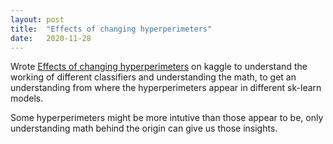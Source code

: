 ```yaml
---
layout: post
title:  "Effects of changing hyperperimeters"
date:   2020-11-28
---
```


Wrote [Effects of changing hyperperimeters](https://www.kaggle.com/kartikeyash/effects-of-changing-hyperperimeters-90-2) on kaggle to understand the working of different classifiers and understanding the math, to get an understanding from where the hyperperimeters appear in different sk-learn models.

Some hyperperimeters might be more intutive than those appear to be, only understanding math behind the origin can
give us those insights.
